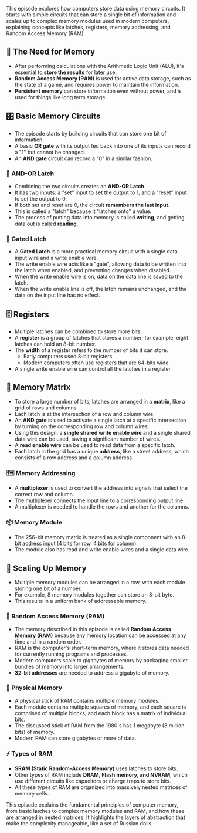 This episode explores how computers store data using memory circuits. It starts with simple circuits that can store a single bit of information and scales up to complex memory modules used in modern computers, explaining concepts like latches, registers, memory addressing, and Random Access Memory (RAM).

## 💾 The Need for Memory
*   After performing calculations with the Arithmetic Logic Unit (ALU), it's essential to **store the results** for later use.
*   **Random Access Memory (RAM)** is used for active data storage, such as the state of a game, and requires power to maintain the information.
*   **Persistent memory** can store information even without power, and is used for things like long term storage.

## 🎛️ Basic Memory Circuits
*   The episode starts by building circuits that can store one bit of information.
*   A basic **OR gate** with its output fed back into one of its inputs can record a "1" but cannot be changed.
*   An **AND gate** circuit can record a "0" in a similar fashion.

### 🔄 AND-OR Latch
*   Combining the two circuits creates an **AND-OR Latch**.
*   It has two inputs: a "set" input to set the output to 1, and a "reset" input to set the output to 0.
*   If both set and reset are 0, the circuit **remembers the last input**.
*   This is called a "latch" because it "latches onto" a value.
*   The process of putting data into memory is called **writing**, and getting data out is called **reading**.

### 🚦 Gated Latch
*   A **Gated Latch** is a more practical memory circuit with a single data input wire and a write enable wire.
*   The write enable wire acts like a "gate", allowing data to be written into the latch when enabled, and preventing changes when disabled.
*   When the write enable wire is on, data on the data line is saved to the latch.
*  When the write enable line is off, the latch remains unchanged, and the data on the input line has no effect.

## 🗄️ Registers
*   Multiple latches can be combined to store more bits.
*   A **register** is a group of latches that stores a number; for example, eight latches can hold an 8-bit number.
*   The **width** of a register refers to the number of bits it can store.
    * Early computers used 8-bit registers.
    * Modern computers often use registers that are 64-bits wide.
*   A single write enable wire can control all the latches in a register.

## 🧮 Memory Matrix
*   To store a large number of bits, latches are arranged in a **matrix**, like a grid of rows and columns.
*   Each latch is at the intersection of a row and column wire.
*   An **AND gate** is used to activate a single latch at a specific intersection by turning on the corresponding row and column wires.
*   Using this design, a **single shared write enable wire** and a single shared data wire can be used, saving a significant number of wires.
*    A **read enable wire** can be used to read data from a specific latch.
*   Each latch in the grid has a unique **address**, like a street address, which consists of a row address and a column address.

### 🗺️ Memory Addressing
*   A **multiplexer** is used to convert the address into signals that select the correct row and column.
*   The multiplexer connects the input line to a corresponding output line.
*  A multiplexer is needed to handle the rows and another for the columns.

### 📦 Memory Module
*   The 256-bit memory matrix is treated as a single component with an 8-bit address input (4 bits for row, 4 bits for column).
*   The module also has read and write enable wires and a single data wire.

## 🧱 Scaling Up Memory
*   Multiple memory modules can be arranged in a row, with each module storing one bit of a number.
*   For example, 8 memory modules together can store an 8-bit byte.
*  This results in a uniform bank of addressable memory.

### 📍 Random Access Memory (RAM)
*   The memory described in this episode is called **Random Access Memory (RAM)** because any memory location can be accessed at any time and in a random order.
*   RAM is the computer's short-term memory, where it stores data needed for currently running programs and processes.
*  Modern computers scale to gigabytes of memory by packaging smaller bundles of memory into larger arrangements.
*  **32-bit addresses** are needed to address a gigabyte of memory.

### 🔬 Physical Memory
*   A physical stick of RAM contains multiple memory modules.
*   Each module contains multiple squares of memory, and each square is comprised of multiple blocks, and each block has a matrix of individual bits.
*   The discussed stick of RAM from the 1980's has 1 megabyte (8 million bits) of memory.
*  Modern RAM can store gigabytes or more of data.

### ⚡ Types of RAM
*   **SRAM (Static Random-Access Memory)** uses latches to store bits.
*   Other types of RAM include **DRAM, Flash memory, and NVRAM**, which use different circuits like capacitors or charge traps to store bits.
*  All these types of RAM are organized into massively nested matrices of memory cells.

This episode explains the fundamental principles of computer memory, from basic latches to complex memory modules and RAM, and how these are arranged in nested matrices. It highlights the layers of abstraction that make the complexity manageable, like a set of Russian dolls.
